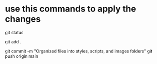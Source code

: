 # use this commands to apply the changes

git status

git add .

git commit -m "Organized files into styles, scripts, and images folders"
git push origin main

